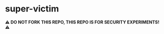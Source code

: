 # super-victim

**:warning: DO NOT FORK THIS REPO, THIS REPO IS FOR SECURITY EXPERIMENTS! :warning:**
